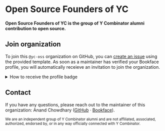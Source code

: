 # Open Source Founders of YC

**Open Source Founders of YC is the group of Y Combinator alumni contribution to open source.**

## Join organization

To join this `@yc-oss` organization on GitHub, you can [create an issue](https://github.com/yc-oss/.github/issues/new?assignees=AnandChowdhary&labels=needs+approval&projects=&template=join.yml&title=%E2%9E%95+Join+organization) using the provided template. As soon as a maintainer has verified your Bookface profile, you will automatically receieve an invitation to join the organization.

<details>
  <summary>How to receive the profile badge</summary>
  
After you've been added to the organization, you change [change the the visibility of your organization membership](https://docs.github.com/en/account-and-profile/setting-up-and-managing-your-personal-account-on-github/managing-your-membership-in-organizations/publicizing-or-hiding-organization-membership) to make it public.
</details>

## Contact

If you have any questions, please reach out to the maintainer of this organization: Anand Chowdhary ([GitHub](https://github.com/AnandChowdhary) · [Bookface](https://bookface.ycombinator.com/user/160713)).

<sup>We are an independent group of Y Combinator alumni and are not affiliated, associated, authorized, endorsed by, or in any way officially connected with Y Combinator.</sup>
